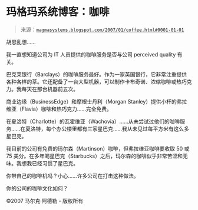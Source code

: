 <!--yml

分类：未分类

日期：2024-05-18 05:13:13

-->

# 玛格玛系统博客：咖啡

> 来源：[`magmasystems.blogspot.com/2007/01/coffee.html#0001-01-01`](http://magmasystems.blogspot.com/2007/01/coffee.html#0001-01-01)

胡思乱想……

我一直想知道公司为 IT 人员提供的咖啡服务是否与公司 perceived quality 有关。

巴克莱银行（Barclays）的咖啡服务最好。作为一家英国银行，它非常注重提供各种各样的茶。它还配备了一台大型机器，可以制作卡布奇诺、浓缩咖啡或热巧克力。我每天在那台机器前五次。

商业边缘（BusinessEdge）和摩根士丹利（Morgan Stanley）提供小杯的弗拉维亚（Flavia）咖啡和热巧克力……完全免费。

在夏洛特（Charlotte）的瓦霍维亚（Wachovia）……从未尝试过他们的咖啡服务……在夏洛特，每个办公楼里都有三家星巴克……我从未见过每平方米有这么多星巴克。

我目前的公司有免费的玛尔森（Martinson）咖啡，但弗拉维亚咖啡要收取 50 或 75 美分。在多年喝星巴克（Starbucks）之后，玛尔森的咖啡似乎非常苦涩和无味。我想我已经习惯了星巴克。

你带自己的咖啡机吗？小心……许多公司在打击这种做法。

你的公司的咖啡文化如何？

©2007 马尔克·阿德勒 - 版权所有
